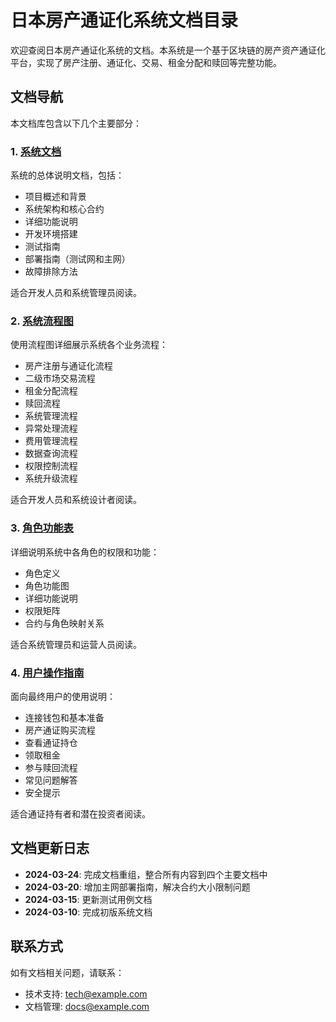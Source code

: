 # 日本房产通证化系统文档目录

欢迎查阅日本房产通证化系统的文档。本系统是一个基于区块链的房产资产通证化平台，实现了房产注册、通证化、交易、租金分配和赎回等完整功能。

## 文档导航

本文档库包含以下几个主要部分：

### 1. [系统文档](系统文档.md)

系统的总体说明文档，包括：
- 项目概述和背景
- 系统架构和核心合约
- 详细功能说明
- 开发环境搭建
- 测试指南
- 部署指南（测试网和主网）
- 故障排除方法

适合开发人员和系统管理员阅读。

### 2. [系统流程图](系统流程图.md)

使用流程图详细展示系统各个业务流程：
- 房产注册与通证化流程
- 二级市场交易流程
- 租金分配流程
- 赎回流程
- 系统管理流程
- 异常处理流程
- 费用管理流程
- 数据查询流程
- 权限控制流程
- 系统升级流程

适合开发人员和系统设计者阅读。

### 3. [角色功能表](角色功能表.md)

详细说明系统中各角色的权限和功能：
- 角色定义
- 角色功能图
- 详细功能说明
- 权限矩阵
- 合约与角色映射关系

适合系统管理员和运营人员阅读。

### 4. [用户操作指南](用户操作指南.md)

面向最终用户的使用说明：
- 连接钱包和基本准备
- 房产通证购买流程
- 查看通证持仓
- 领取租金
- 参与赎回流程
- 常见问题解答
- 安全提示

适合通证持有者和潜在投资者阅读。

## 文档更新日志

- **2024-03-24**: 完成文档重组，整合所有内容到四个主要文档中
- **2024-03-20**: 增加主网部署指南，解决合约大小限制问题
- **2024-03-15**: 更新测试用例文档
- **2024-03-10**: 完成初版系统文档

## 联系方式

如有文档相关问题，请联系：

- 技术支持: tech@example.com
- 文档管理: docs@example.com 